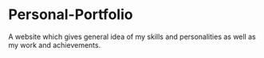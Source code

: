 # Personal-Portfolio
A website which gives general idea of my skills and personalities as well as my work and achievements.
